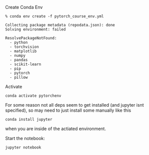 Create Conda Env
```
% conda env create -f pytorch_course_env.yml 

Collecting package metadata (repodata.json): done
Solving environment: failed

ResolvePackageNotFound: 
  - python
  - torchvision
  - matplotlib
  - numpy
  - pandas
  - scikit-learn
  - pip
  - pytorch
  - pillow
```

Activate

```
conda activate pytorchenv
```

For some reason not all deps seem to get installed (and jupyter isnt specified), so may need to just install some manually like this 
```
conda install jupyter
```
when you are inside of the actiated environment.

Start the notebook:
```
jupyter notebook
```